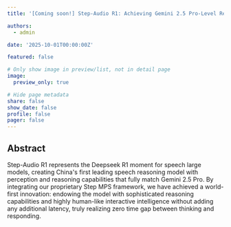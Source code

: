 ```yaml
---
title: '[Coming soon!] Step-Audio R1: Achieving Gemini 2.5 Pro-Level Reasoning in a Zero-Latency Speech LLM'

authors:
  - admin

date: '2025-10-01T00:00:00Z'

featured: false

# Only show image in preview/list, not in detail page
image:
  preview_only: true

# Hide page metadata
share: false
show_date: false
profile: false
pager: false
---
```


## Abstract

Step-Audio R1 represents the Deepseek R1 moment for speech large models, creating China's first leading speech reasoning model with perception and reasoning capabilities that fully match Gemini 2.5 Pro. By integrating our proprietary Step MPS framework, we have achieved a world-first innovation: endowing the model with sophisticated reasoning capabilities and highly human-like interactive intelligence without adding any additional latency, truly realizing zero time gap between thinking and responding.
